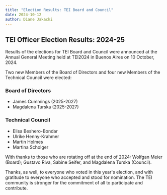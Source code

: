```yaml
---
title: "Election Results: TEI Board and Council"
date: 2024-10-12
author: Diane Jakacki
---
```


## TEI Officer Election Results: 2024-25

Results of the elections for TEI Board and Council were announced at the Annual General Meeting held at TEI2024 in Buenos Aires on 10 October, 2024.

Two new Members of the Board of Directors and four new Members of the Technical Council were elected:

### Board of Directors

* James Cummings (2025-2027)
* Magdalena Turska (2025-2027)

### Technical Council

* Elisa Beshero-Bondar
* Ulrike Henny-Krahmer
* Martin Holmes
* Martina Scholger

With thanks to those who are rotating off at the end of 2024: Wolfgan Meier (Board); Gustavo Riva, Sabine Seifer, and Magdalena Turska (Council).

Thanks, as well, to everyone who voted in this year's election, and with gratitude to everyone who accepted and stood for nomination. The TEI community is stronger for the commitment of all to participate and contribute.

